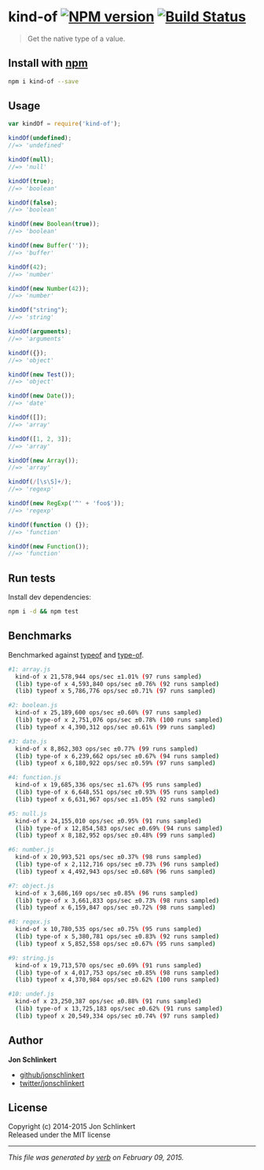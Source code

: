 # kind-of [![NPM version](https://badge.fury.io/js/kind-of.svg)](http://badge.fury.io/js/kind-of)  [![Build Status](https://travis-ci.org/jonschlinkert/kind-of.svg)](https://travis-ci.org/jonschlinkert/kind-of) 

> Get the native type of a value.

## Install with [npm](npmjs.org)

```bash
npm i kind-of --save
```

## Usage

```js
var kindOf = require('kind-of');

kindOf(undefined);
//=> 'undefined'

kindOf(null);
//=> 'null'

kindOf(true);
//=> 'boolean'

kindOf(false);
//=> 'boolean'

kindOf(new Boolean(true));
//=> 'boolean'

kindOf(new Buffer(''));
//=> 'buffer'

kindOf(42);
//=> 'number'

kindOf(new Number(42));
//=> 'number'

kindOf("string");
//=> 'string'

kindOf(arguments);
//=> 'arguments'

kindOf({});
//=> 'object'

kindOf(new Test());
//=> 'object'

kindOf(new Date());
//=> 'date'

kindOf([]);
//=> 'array'

kindOf([1, 2, 3]);
//=> 'array'

kindOf(new Array());
//=> 'array'

kindOf(/[\s\S]+/);
//=> 'regexp'

kindOf(new RegExp('^' + 'foo$'));
//=> 'regexp'

kindOf(function () {});
//=> 'function'

kindOf(new Function());
//=> 'function'
```


## Run tests

Install dev dependencies:

```bash
npm i -d && npm test
```

## Benchmarks

Benchmarked against [typeof](http://github.com/CodingFu/typeof) and [type-of](https://github.com/ForbesLindesay/type-of).

```bash
#1: array.js
  kind-of x 21,578,944 ops/sec ±1.01% (97 runs sampled)
  (lib) type-of x 4,593,840 ops/sec ±0.76% (92 runs sampled)
  (lib) typeof x 5,786,776 ops/sec ±0.71% (97 runs sampled)

#2: boolean.js
  kind-of x 25,189,600 ops/sec ±0.60% (97 runs sampled)
  (lib) type-of x 2,751,076 ops/sec ±0.78% (100 runs sampled)
  (lib) typeof x 4,390,312 ops/sec ±0.61% (99 runs sampled)

#3: date.js
  kind-of x 8,862,303 ops/sec ±0.77% (99 runs sampled)
  (lib) type-of x 6,239,662 ops/sec ±0.67% (94 runs sampled)
  (lib) typeof x 6,180,922 ops/sec ±0.59% (97 runs sampled)

#4: function.js
  kind-of x 19,685,336 ops/sec ±1.67% (95 runs sampled)
  (lib) type-of x 6,648,551 ops/sec ±0.93% (95 runs sampled)
  (lib) typeof x 6,631,967 ops/sec ±1.05% (92 runs sampled)

#5: null.js
  kind-of x 24,155,010 ops/sec ±0.95% (91 runs sampled)
  (lib) type-of x 12,854,583 ops/sec ±0.69% (94 runs sampled)
  (lib) typeof x 8,182,952 ops/sec ±0.48% (99 runs sampled)

#6: number.js
  kind-of x 20,993,521 ops/sec ±0.37% (98 runs sampled)
  (lib) type-of x 2,112,716 ops/sec ±0.73% (96 runs sampled)
  (lib) typeof x 4,492,943 ops/sec ±0.68% (96 runs sampled)

#7: object.js
  kind-of x 3,686,169 ops/sec ±0.85% (96 runs sampled)
  (lib) type-of x 3,661,833 ops/sec ±0.73% (98 runs sampled)
  (lib) typeof x 6,159,847 ops/sec ±0.72% (98 runs sampled)

#8: regex.js
  kind-of x 10,780,535 ops/sec ±0.75% (95 runs sampled)
  (lib) type-of x 5,380,781 ops/sec ±0.83% (92 runs sampled)
  (lib) typeof x 5,852,558 ops/sec ±0.67% (95 runs sampled)

#9: string.js
  kind-of x 19,713,570 ops/sec ±0.69% (91 runs sampled)
  (lib) type-of x 4,017,753 ops/sec ±0.85% (98 runs sampled)
  (lib) typeof x 4,370,984 ops/sec ±0.62% (100 runs sampled)

#10: undef.js
  kind-of x 23,250,387 ops/sec ±0.88% (91 runs sampled)
  (lib) type-of x 13,725,183 ops/sec ±0.62% (91 runs sampled)
  (lib) typeof x 20,549,334 ops/sec ±0.74% (97 runs sampled)
```

## Author

**Jon Schlinkert**
 
+ [github/jonschlinkert](https://github.com/jonschlinkert)
+ [twitter/jonschlinkert](http://twitter.com/jonschlinkert) 

## License
Copyright (c) 2014-2015 Jon Schlinkert  
Released under the MIT license

***

_This file was generated by [verb](https://github.com/assemble/verb) on February 09, 2015._